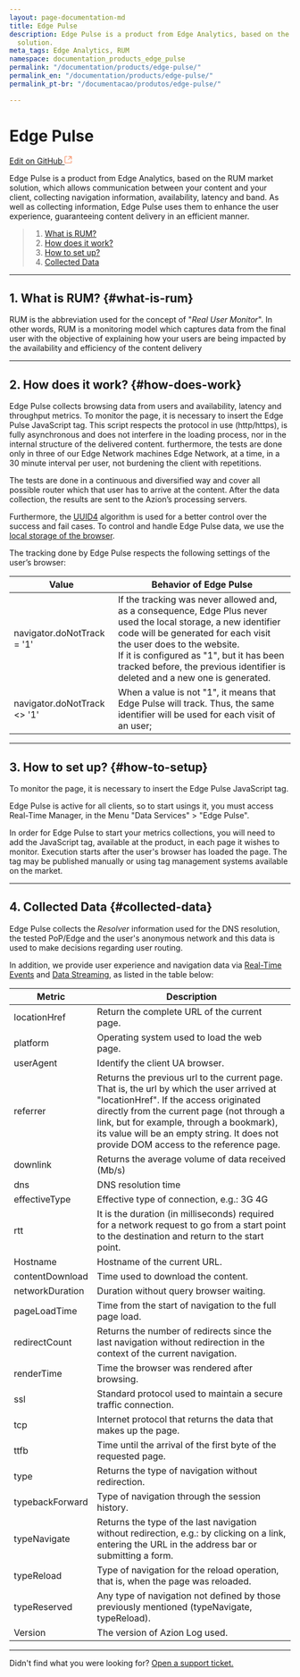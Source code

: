 ```yaml
---
layout: page-documentation-md
title: Edge Pulse
description: Edge Pulse is a product from Edge Analytics, based on the RUM  market
  solution.
meta_tags: Edge Analytics, RUM
namespace: documentation_products_edge_pulse
permalink: "/documentation/products/edge-pulse/"
permalink_en: "/documentation/products/edge-pulse/"
permalink_pt-br: "/documentacao/produtos/edge-pulse/"

---
```

# Edge **Pulse**

[Edit on GitHub <svg width="14" height="14" xmlns="http://www.w3.org/2000/svg"><g fill="none" stroke="#F3652B"><path d="M4.81.71H.672v11.43H12.1V8.001" stroke-width=".8"/><path d="M6.87.786h5.155V5.94M6.31 6.5L12.026.786"/></g></svg>](https://github.com/aziontech/docs_en/edit/master/edge-pulse/2021-01-14-index.md)

Edge Pulse is a product from Edge Analytics, based on the RUM  market solution, which allows communication between your content and your client, collecting navigation information, availability, latency and band. As well as collecting information, Edge Pulse uses them to enhance the user experience, guaranteeing content delivery in an efficient manner.

> 1. [What is RUM?](#what-is-rum)
> 2. [How does it work?](#how-does-work)
> 3. [How to set up?](#how-to-setup)
> 4. [Collected Data](#collected-data)

---

## 1. What is RUM? {#what-is-rum}

RUM is the abbreviation used for the concept of "_Real User Monitor_". In other words, RUM is a monitoring model which captures data from the final user with the objective of explaining how your users are being impacted by the availability and efficiency of the content delivery

---

## 2. How does it work? {#how-does-work}

Edge Pulse collects browsing data from users and availability, latency and throughput metrics. To monitor the page, it is necessary to insert the Edge Pulse JavaScript tag. This script respects the protocol in use (http/https), is fully asynchronous and does not interfere in the loading process, nor in the internal structure of the delivered content. furthermore, the tests are done only in three of our Edge Network machines Edge Network, at a time, in a 30 minute interval per user, not burdening the client with repetitions.

The tests are done in a continuous and diversified way and cover all possible router which that user has to arrive at the content. After the data collection, the results are sent to the Azion’s processing servers.

Furthermore, the [UUID4](https://en.wikipedia.org/wiki/Universally_unique_identifier) algorithm is used for a better control over the success and fail cases. To control and handle Edge Pulse data, we use the [local storage of the browser](https://developer.mozilla.org/pt-BR/docs/Web/API/Window/Window.localStorage).

The tracking done by Edge Pulse respects the following settings of the user’s browser:

| Value | Behavior of Edge Pulse |
|-------|------------------------|
| navigator.doNotTrack = '1' | If the tracking was never allowed and, as a consequence, Edge Plus never used the local storage, a new identifier code will be generated for each visit the user does to the website.<br>If it is configured as "1", but it has been tracked before, the previous identifier is deleted and a new one is generated.|
| navigator.doNotTrack <> '1' | When a value is not "1", it means that Edge Pulse will track. Thus, the same identifier will be used for each visit of an user; |

---

## 3. How to set up? {#how-to-setup}

To monitor the page, it is necessary to insert the Edge Pulse JavaScript tag.

Edge Pulse is active for all clients, so to start usings it, you must access Real-Time Manager, in the Menu "Data Services" > "Edge Pulse".

In order for Edge Pulse to start your metrics collections, you will need to add the JavaScript tag, available at the product, in each page it wishes to monitor. Execution starts after the user's browser has loaded the page. The tag may be published manually or using tag management systems available on the market.

---

## 4. Collected Data {#collected-data}

Edge Pulse collects the _Resolver_ information used for the DNS resolution, the tested PoP/Edge and the user's anonymous network and this data is used to make decisions regarding user routing.

In addition, we provide user experience and navigation data via [Real-Time Events](https://www.azion.com/en/documentation/products/real-time-events/) and [Data Streaming](https://www.azion.com/en/documentation/products/data-streaming/), as listed in the table below:

| Metric | Description |
|--------|-------------|
| locationHref | Return the complete URL of the current page. |
| platform | Operating system used to load the web page. |
| userAgent | Identify the client UA browser. |
| referrer | Returns the previous url to the current page. That is, the url by which the user arrived at "locationHref". If the access originated directly from the current page (not through a link, but for example, through a bookmark), its value will be an empty string. It does not provide DOM access to the reference page. |
| downlink | Returns the average volume of data received (Mb/s) |
| dns | DNS resolution time |
| effectiveType | Effective type of connection, e.g.: 3G 4G |
| rtt | It is the duration (in milliseconds) required for a network request to go from a start point to the destination and return to the start point. |
| Hostname | Hostname of the current URL. |
| contentDownload | Time used to download the content. |
| networkDuration | Duration without query browser waiting. |
| pageLoadTime | Time from the start of navigation to the full page load. |
| redirectCount | Returns the number of redirects since the last navigation without redirection in the context of the current navigation. |
| renderTime | Time the browser was rendered after browsing. |
| ssl | Standard protocol used to maintain a secure traffic connection. |
| tcp | Internet protocol that returns the data that makes up the page. |
| ttfb | Time until the arrival of the first byte of the requested page. |
| type | Returns the type of navigation without redirection. |
| typebackForward | Type of navigation through the session history. |
| typeNavigate | Returns the type of the last navigation without redirection, e.g.: by clicking on a link, entering the URL in the address bar or submitting a form. |
| typeReload | Type of navigation for the reload operation, that is, when the page was reloaded. |
| typeReserved | Any type of navigation not defined by those previously mentioned (typeNavigate, typeReload). |
| Version | The version of Azion Log used. |

---

Didn't find what you were looking for? [Open a support ticket.](https://tickets.azion.com/)